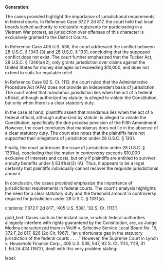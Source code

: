**Generation:**



The cases provided highlight the importance of jurisdictional requirements in federal courts. In Reference Case 372 F.2d 817, the court held that local boards lacked authority to reclassify registrants for participating in a Vietnam War protest, as jurisdiction over offenses of this character is exclusively granted to the District Courts.

In Reference Case 405 U.S. 538, the court addressed the conflict between 28 U.S.C. § 1343 (3) and 28 U.S.C. § 1331, concluding that the supposed conflict does not exist. The court further emphasized that the Tucker Act, 28 U.S.C. § 1346(a)(2), only grants jurisdiction over claims against the United States for money damages not exceeding $10,000, and does not extend to suits for equitable relief.

In Reference Case 92 S. Ct. 1113, the court ruled that the Administrative Procedure Act (APA) does not provide an independent basis of jurisdiction. The court noted that mandamus jurisdiction lies when the act of a federal official, although authorized by statute, is alleged to violate the Constitution, but only when there is a clear statutory duty.

In the case at hand, plaintiffs assert that mandamus lies when the act of a federal official, although authorized by statute, is alleged to violate the Constitution, specifically the due process provision of the Fifth Amendment. However, the court concludes that mandamus does not lie in the absence of a clear statutory duty. The court also notes that the plaintiffs have not supported their allegations of jurisdiction under 28 U.S.C. § 1361.

Finally, the court addresses the issue of jurisdiction under 28 U.S.C. § 1331(a), concluding that the matter in controversy exceeds $10,000 exclusive of interests and costs, but only if plaintiffs are entitled to survivor annuity benefits under § 8341(a)(3) (A). Thus, it appears to be a legal certainty that plaintiffs individually cannot recover the requisite jurisdictional amount.

In conclusion, the cases provided emphasize the importance of jurisdictional requirements in federal courts. The court's analysis highlights the need for a clear statutory duty and the threshold amount in controversy required for jurisdiction under 28 U.S.C. § 1331(a).

citations: ['372 F.2d 817', '405 U.S. 538', '92 S. Ct. 1113']

gold_text: Cases such as the instant case, in which federal authorities allegedly interfere with rights guaranteed by the Constitution, are, as Judge Medina characterized them in Wolff v. Selective Service Local Board No. 16, 372 F.2d 817, 826 (2d Cir. 1967), “an unfortunate gap in the statutory jurisdiction of the federal courts . . . .” However, the Supreme Court in Lynch v. Household Finance Corp., 405 U.S. 538, 547, 92 S. Ct. 1113, 1119, 31 L.Ed.2d 424 (1972), dealt with this very problem stating:

label: 